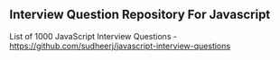 ## Interview Question Repository For Javascript

List of 1000 JavaScript Interview Questions - https://github.com/sudheerj/javascript-interview-questions
